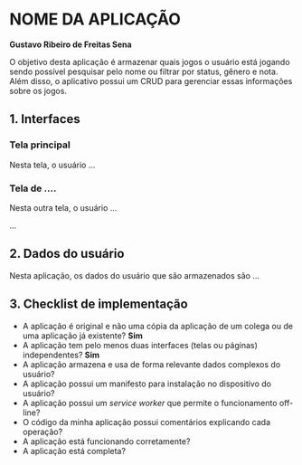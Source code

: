 # NOME DA APLICAÇÃO

**Gustavo Ribeiro de Freitas Sena**

O objetivo desta aplicação é armazenar quais jogos o usuário está jogando sendo possível pesquisar pelo nome ou filtrar por status, gênero e nota. Além disso, o aplicativo possui um CRUD para gerenciar essas informações sobre os jogos.

## 1. Interfaces

### Tela principal

Nesta tela, o usuário ...

### Tela de ....

Nesta outra tela, o usuário ...

...

## 2. Dados do usuário

Nesta aplicação, os dados do usuário que são armazenados são ...

## 3. Checklist de implementação

- A aplicação é original e não uma cópia da aplicação de um colega ou de uma aplicação já existente? **Sim**
- A aplicação tem pelo menos duas interfaces (telas ou páginas) independentes? **Sim**
- A aplicação armazena e usa de forma relevante dados complexos do usuário?
- A aplicação possui um manifesto para instalação no dispositivo do usuário?
- A aplicação possui um _service worker_ que permite o funcionamento off-line?
- O código da minha aplicação possui comentários explicando cada operação?
- A aplicação está funcionando corretamente?
- A aplicação está completa?

